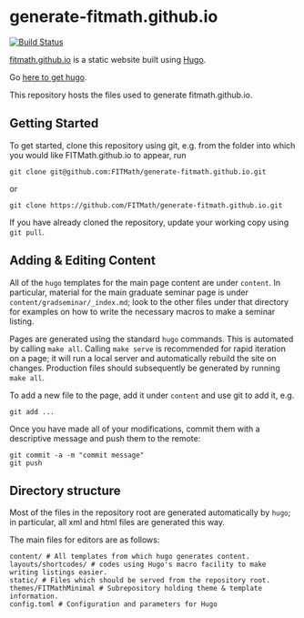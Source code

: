 # generate-fitmath.github.io

[![Build Status](https://travis-ci.org/FITMath/generate-FITMath.github.io.svg?branch=master)](https://travis-ci.org/FITMath/generate-FITMath.github.io)

[fitmath.github.io](http://fitmath.github.io) is a static website built using [Hugo](https://gohugo.io).

Go [here to get hugo](https://gohugo.io/getting-started/installing).

This repository hosts the files used to generate fitmath.github.io.

## Getting Started

To get started, clone this repository using git, e.g. from the folder into which you would like FITMath.github.io to appear, run

    git clone git@github.com:FITMath/generate-fitmath.github.io.git

or

    git clone https://github.com/FITMath/generate-fitmath.github.io.git

If you have already cloned the repository, update your working copy using `git pull`.

## Adding & Editing Content

All of the `hugo` templates for the main page content are under `content`. In particular, material for the main graduate seminar page is under `content/gradseminar/_index.md`; look to the other files under that directory for examples on how to write the necessary macros to make a seminar listing.

Pages are generated using the standard `hugo` commands. This is automated by calling `make all`. Calling `make serve` is recommended for rapid iteration on a page; it will run a local server and automatically rebuild the site on changes. Production files should subsequently be generated by running `make all`.

To add a new file to the page, add it under `content` and use git to add it, e.g.

    git add ...

Once you have made all of your modifications, commit them with a descriptive message and push them to the remote:

    git commit -a -m "commit message"
    git push

## Directory structure

Most of the files in the repository root are generated automatically by `hugo`; in particular, all xml and html files are generated this way.

The main files for editors are as follows:

```
content/ # All templates from which hugo generates content.
layouts/shortcodes/ # codes using Hugo's macro facility to make writing listings easier.
static/ # Files which should be served from the repository root.
themes/FITMathMinimal # Subrepository holding theme & template information.
config.toml # Configuration and parameters for Hugo
```
